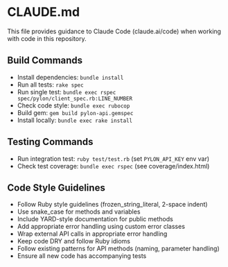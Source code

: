 # CLAUDE.md

This file provides guidance to Claude Code (claude.ai/code) when working with code in this repository.

## Build Commands
- Install dependencies: `bundle install`
- Run all tests: `rake spec`
- Run single test: `bundle exec rspec spec/pylon/client_spec.rb:LINE_NUMBER`
- Check code style: `bundle exec rubocop`
- Build gem: `gem build pylon-api.gemspec`
- Install locally: `bundle exec rake install`

## Testing Commands
- Run integration test: `ruby test/test.rb` (set `PYLON_API_KEY` env var)
- Check test coverage: `bundle exec rspec` (see coverage/index.html)

## Code Style Guidelines
- Follow Ruby style guidelines (frozen_string_literal, 2-space indent)
- Use snake_case for methods and variables
- Include YARD-style documentation for public methods
- Add appropriate error handling using custom error classes
- Wrap external API calls in appropriate error handling
- Keep code DRY and follow Ruby idioms
- Follow existing patterns for API methods (naming, parameter handling)
- Ensure all new code has accompanying tests